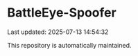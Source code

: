 # BattleEye-Spoofer

Last updated: 2025-07-13 14:54:32

This repository is automatically maintained.
